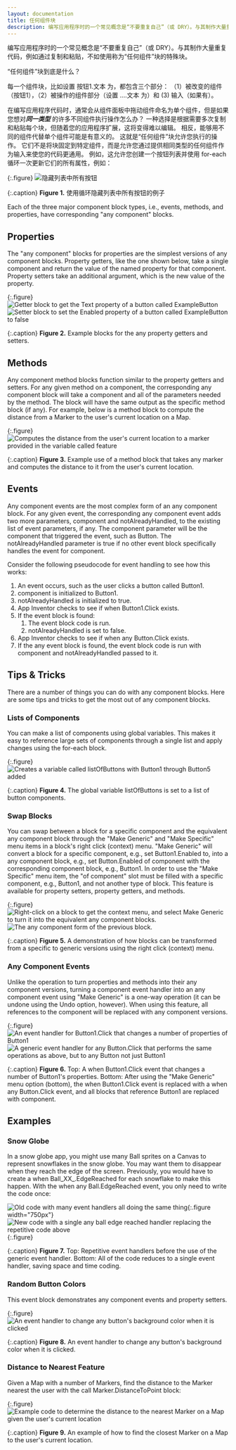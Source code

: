 ```yaml
---
layout: documentation
title: 任何组件块
description: 编写应用程序时的一个常见概念是“不要重复自己”（或 DRY）。与其制作大量重复代码，例如通过复制和粘贴，不如使用称为“任何组件”块的特殊块。
---
```


编写应用程序时的一个常见概念是“不要重复自己”（或 DRY）。与其制作大量重复代码，例如通过复制和粘贴，不如使用称为“任何组件”块的特殊块。

“任何组件”块到底是什么？ 

每一个组件块，比如<span class="setter block">设置 按钮1.文本 为</span>，都包含三个部分：
（1）被改变的组件（<span class="component block">按钮1</span>），（2）被操作的组件部分（<span class="setter block">设置 ....文本 为</span>）和 (3) 输入（如果有）。 

在编写应用程序代码时，通常会从组件面板中拖动组件命名为单个组件，但是如果您想对<strong><em>同一类型</em></strong> 的许多不同组件执行操作怎么办？ 
 一种选择是根据需要多次复制和粘贴每个块，但随着您的应用程序扩展，这将变得难以编辑。 
 相反，能够用不同的组件代替单个组件可能是有意义的。 这就是“任何组件”块允许您执行的操作。 
 它们不是将块固定到特定组件，而是允许您通过提供相同类型的任何组件作为输入来使您的代码更通用。 
 例如，这允许您创建一个按钮列表并使用 <span class="control block">for-each</span> 循环一次更新它们的所有属性，例如：

{:.figure}
![隐藏列表中所有按钮](loop-example.png)

{:.caption}
**Figure 1.** 使用循环隐藏列表中所有按钮的例子

Each of the three major component block types, i.e., events, methods, and properties, have corresponding "any component" blocks.

## Properties

The "any component" blocks for properties are the simplest versions of any component blocks. Property getters, like the one shown below, take a single component and return the value of the named property for that component. Property setters take an additional argument, which is the new value of the property.

{:.figure}
![Getter block to get the Text property of a button called ExampleButton](getter.png)
<br />
![Setter block to set the Enabled property of a button called ExampleButton to false](setter.png)

{:.caption}
**Figure 2.** Example blocks for the any property getters and setters.

## Methods

Any component method blocks function similar to the property getters and setters. For any given method on a component, the corresponding any component block will take a component and all of the parameters needed by the method. The block will have the same output as the specific method block (if any). For example, below is a method block to compute the distance from a Marker to the user's current location on a Map.

{:.figure}
![Computes the distance from the user's current location to a marker provided in the variable called feature](method.png)

{:.caption}
**Figure 3.** Example use of a method block that takes any marker and computes the distance to it from the user's current location.

## Events

Any component events are the most complex form of an any component block. For any given event, the corresponding any component event adds two more parameters, <span class="variable block">component</span> and <span class="variable block">notAlreadyHandled</span>, to the existing list of event parameters, if any. The <span class="variable block">component</span> parameter will be the component that triggered the event, such as <span class="component block">Button</span>. The <span class="variable block">notAlreadyHandled</span> parameter is <span class="logic block">true</span> if no other event block specifically handles the event for <span class="variable block">component</span>.

Consider the following pseudocode for event handling to see how this works:

1. An event occurs, such as the user clicks a button called Button1.
2. <span class="variable block">component</span> is initialized to <span class="getter block">Button1</span>.
3. <span class="variable block">notAlreadyHandled</span> is initialized to <span class="logic block">true</span>.
4. App Inventor checks to see if <span class="event block">when Button1.Click</span> exists.
5. If the event block is found:
    1. The event block code is run.
    2. <span class="variable block">notAlreadyHandled</span> is set to <span class="logic block">false</span>.
6. App Inventor checks to see if <span class="event block">when any Button.Click</span> exists.
7. If the any event block is found, the event block code is run with <span class="variable block">component</span> and <span class="variable block">notAlreadyHandled</span> passed to it.


## Tips & Tricks

There are a number of things you can do with any component blocks. Here are some tips and tricks to get the most out of any component blocks.

### Lists of Components

You can <span class="list block">make a list</span> of components using global variables. This makes it easy to reference large sets of components through a single list and apply changes using the <span class="control block">for-each</span> block.

{:.figure}
![Creates a variable called listOfButtons with Button1 through Button5 added](list-of-components.png)

{:.caption}
**Figure 4.** The global variable <span class="variable block">listOfButtons</span> is set to a list of button components.

### Swap Blocks

You can swap between a block for a specific component and the equivalent any component block through the "Make Generic" and "Make Specific" menu items in a block's right click (context) menu. "Make Generic" will convert a block for a specific component, e.g., <span class="setter block">set Button1.Enabled to</span>, into a any component block, e.g., <span class="setter block">set Button.Enabled of component</span> with the corresponding component block, e.g., <span class="component block">Button1</span>. In order to use the "Make Specific" menu item, the "of component" slot must be filled with a specific component, e.g., <span class="component block">Button1</span>, and not another type of block. This feature is available for property setters, property getters, and methods.

{:.figure}
![Right-click on a block to get the context menu, and select Make Generic to turn it into the equivalent any component blocks.](specific-block.png) ![The any component form of the previous block.](setter.png)

{:.caption}
**Figure 5.** A demonstration of how blocks can be transformed from a specific to generic versions using the right click (context) menu.

### Any Component Events

Unlike the operation to turn properties and methods into their any component versions, turning a component event handler into an any component event using "Make Generic" is a one-way operation (it can be undone using the Undo option, however). When using this feature, all references to the component will be replaced with any component versions.

{:.figure}
![An event handler for Button1.Click that changes a number of properties of Button1](any-event-example-a.png)<br>
![A generic event handler for any Button.Click that performs the same operations as above, but to any Button not just Button1](any-event-example-b.png)

{:.caption}
**Figure 6.** Top: A <span class="event block">when Button1.Click</span> event that changes a number of Button1's properties. Bottom: After using the "Make Generic" menu option (bottom), the <span class="event block">when Button1.Click</span> event is replaced with a <span class="event block">when any Button.Click</span> event, and all blocks that reference Button1 are replaced with <span class="variable block">component</span>.

## Examples

### Snow Globe

In a snow globe app, you might use many Ball sprites on a Canvas to represent snowflakes in the snow globe. You may want them to disappear when they reach the edge of the screen. Previously, you would have to create a <span class="event block">when Ball_XX_.EdgeReached</span> for each snowflake to make this happen. With the <span class="event block">when any Ball.EdgeReached</span> event, you only need to write the code once:

![Old code with many event handlers all doing the same thing](snowglobe-specific.png){:.figure width="750px"}<br>
![New code with a single any ball edge reached handler replacing the repetitive code above](snowglobe-generic.png){:.figure}<br>

{:.caption}
**Figure 7.** Top: Repetitive event handlers before the use of the generic event handler. Bottom: All of the code reduces to a single event handler, saving space and time coding.

### Random Button Colors

This event block demonstrates any component events and property setters.

{:.figure}
![An event handler to change any button's background color when it is clicked](random-colors.png)

{:.caption}
**Figure 8.** An event handler to change any button's background color when it is clicked.

### Distance to Nearest Feature

Given a Map with a number of Markers, find the distance to the Marker nearest the user with the <span class="procedure block">call Marker.DistanceToPoint</span> block:

{:.figure}
![Example code to determine the distance to the nearest Marker on a Map given the user's current location](method-example.png)

{:.caption}
**Figure 9.** An example of how to find the closest Marker on a Map to the user's current location.
